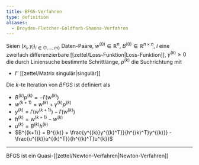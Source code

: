 ```yaml
---
title: BFGS-Verfahren
type: definition
aliases:
  - Broyden-Fletcher-Goldfarb-Shanno-Verfahren
---
```


Seien $(x_i, y_i)_{i \in \{ 1, \dots, m \}}$ Daten-Paare, $w^{(0)} \in \mathbb{R}^n$, $B^{(0)} \in \mathbb{R}^{n \times n}$, $l$ eine zweifach differenzierbare [[zettel/Loss-Funktion|Loss-Funktion]], $\gamma^{(k)} \ge 0$ die durch Liniensuche bestimmte Schrittlänge, $p^{(k)}$ die Suchrichtung mit
- $l''$ [[zettel/Matrix singulär|singulär]]

Die $k$-te Iteration von *BFGS* ist definiert als
- $B^{(k)}p^{(k)} = -l'(w^{(k)})$
- $w^{(k+1)} = w^{(k)} + \gamma^{(k)}p^{(k)}$
- $y^{(k)} = l'(w^{(k+1)}) - l'(w^{(k)})$
- $h^{(k)} = w^{(k+1)} - w^{(k)}$
- $u^{(k)} = B^{(k)}h^{(k)}$
- $B^{(k+1)} = B^{(k)} + \frac{y^{(k)}y^{(k)^T}}{h^{(k)^T}y^{(k)}} - \frac{u^{(k)}u^{(k)^T}}{h^{(k)^T}u^{k}}$

---

BFGS ist ein Quasi-[[zettel/Newton-Verfahren|Newton-Verfahren]]